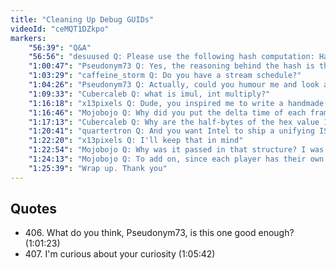 ```yaml
---
title: "Cleaning Up Debug GUIDs"
videoId: "ceMQT1DZkpo"
markers:
    "56:39": "Q&A"
    "56:56": "desuused Q: Please use the following hash computation: HashValue = HashValue * 65599 + *Scan; (sdbm, source: http://www.cse.yorku.ca/~oz/hash.html). Simply using a sum of chars *will* produce a lot of collisions. (source: http://programmers.stackexchange.com/a/145633)"
    "1:00:47": "Pseudonym73 Q: Yes, the reasoning behind the hash is that it's used for symbols in ELF. If you think about it, symbols tend to come in clusters: i, j, k, x1, x2, x3 etc. ElfHash is designed to behave sensibly in that case"
    "1:03:29": "caffeine_storm Q: Do you have a stream schedule?"
    "1:04:26": "Pseudonym73 Q: Actually, could you humour me and look at the disassembly for that hash function? The 65599 one? I'm curious to know how well it compiles"
    "1:09:33": "Cubercaleb Q: what is imul, int multiply?"
    "1:16:18": "x13pixels Q: Dude, you inspired me to write a handmade Windows debugger. Thanks for everything you do"
    "1:16:46": "Mojobojo Q: Why did you put the delta time of each frame into the input struct (Input->dtForFrame). That seemed a bit strange to me while looking through the source code today"
    "1:17:13": "Cubercaleb Q: Why are the half-bytes of the hex value 1003fh reversed in the instruction. I could understand the bytes being reversed, but the half-bytes?"
    "1:20:41": "quartertron Q: And you want Intel to ship a unifying ISA for all GPUs..."
    "1:22:20": "x13pixels Q: I'll keep that in mind"
    "1:22:54": "Mojobojo Q: Why was it passed in that structure? I was specifically looking for the delta time variable and that was the last place I expected it to be"
    "1:24:13": "Mojobojo Q: To add on, since each player has their own input struct, passing it through each one when it's going to be the same for each player seems redundant"
    "1:25:39": "Wrap up. Thank you"
---
```


## Quotes

* 406\. What do you think, Pseudonym73, is this one good enough? (1:01:23)
* 407\. I'm curious about your curiosity (1:05:42)
